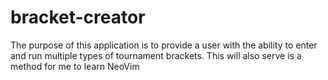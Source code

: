 # bracket-creator

The purpose of this application is to provide a user with the ability to enter and run multiple types of tournament brackets. This will also serve is a method for me to learn NeoVim
